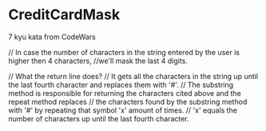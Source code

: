 # CreditCardMask
7 kyu kata from CodeWars

// In case the number of characters in the string entered by the user is higher then 4 characters, 
//we'll mask the last 4 digits.

// What the return line does?
// It gets all the characters in the string up until the last fourth character and replaces them with '#'.
// The substring method is responsible for returning the characters cited above and the repeat method replaces
// the characters found by the substring method with '#' by repeating that symbol 'x' amount of times. 
// 'x' equals the number of characters up until the last fourth character.